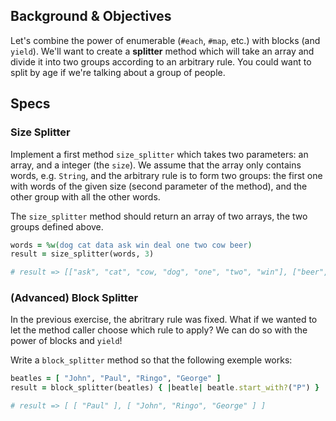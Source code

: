 ## Background & Objectives

Let's combine the power of enumerable (`#each`, `#map`, etc.) with blocks (and `yield`). We'll want to create a **splitter** method which will take an array and divide it into two groups according to an arbitrary rule. You could want to split by age if we're talking about a group of people.

## Specs

### Size Splitter

Implement a first method `size_splitter` which takes two parameters: an array, and a integer (the `size`). We assume that the array only contains words, e.g. `String`, and the arbitrary rule is to form two groups: the first one with words of the given size (second parameter of the method), and the other group with all the other words.

The `size_splitter` method should return an array of two arrays, the two groups defined above.


```ruby
words = %w(dog cat data ask win deal one two cow beer)
result = size_splitter(words, 3)

# result => [["ask", "cat", "cow, "dog", "one", "two", "win"], ["beer", "data", "deal"]]
```

### (Advanced) Block Splitter

In the previous exercise, the abritrary rule was fixed. What if we wanted to let the method caller choose which rule to apply? We can do so with the power of blocks and `yield`!

Write a `block_splitter` method so that the following exemple works:

```ruby
beatles = [ "John", "Paul", "Ringo", "George" ]
result = block_splitter(beatles) { |beatle| beatle.start_with?("P") }

# result => [ [ "Paul" ], [ "John", "Ringo", "George" ] ]
```
